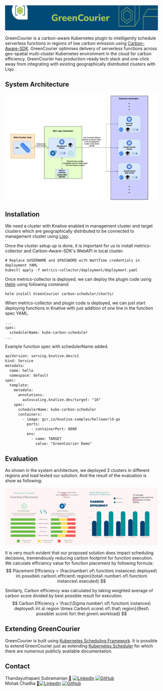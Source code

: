 ![GreenCourier](/Images/GreenCourier-Name.png "GreenCourier")  

GreenCourier is a carbon-aware Kubernetes plugin to intelligently schedule
serverless functions in regions of low carbon emission using [Carbon-Aware-SDK](https://github.com/Green-Software-Foundation/carbon-aware-sdk).
GreenCourier optimises delivery of serverless functions across geo-spatial multi-cluster Kubernetes environment in the cloud for carbon efficiency.
GreenCourier has production-ready tech stack and one-click away from integrating
with existing geographically distributed clusters with Liqo.  
## System Architecture  

![System Architecture](/Images/system-architecture.jpg "GreenCourier Architecture")  

## Installation
We need a cluster with Knative enabled in management cluster and target clusters which are
geographically distributed to be connected to management cluster using [Liqo](https://github.com/liqotech/liqo).  

Once the cluster setup up is done, it is important for us to install metrics-collector and Carbon-Aware-SDK's WebAPI in local cluster.

```
# Replace $USERNAME and $PASSWORD with WattTime credentials in deployment YAML
kubectl apply -f metrics-collector/deployment/deployment.yaml
```
Once metrics-collector is deployed, we can deploy the plugin code using [Helm](https://helm.sh/) using following command:
```
helm install GreenCourier carbon-scheduler/charts/
```
When metrics-collector and plugin code is deployed, we can just start deploying functions in Knative
with just addition of one line in the function spec YAML.
```
...
spec:
  schedulerName: kube-carbon-scheduler
...
```
Example function spec with schedulerName added.
```
apiVersion: serving.knative.dev/v1
kind: Service
metadata:
  name: hello
  namespace: default
spec:
  template:
    metadata:
      annotations:
        autoscaling.knative.dev/target: "10"
    spec:
      schedulerName: kube-carbon-scheduler
      containers:
        - image: gcr.io/knative-samples/helloworld-go
          ports:
            - containerPort: 8080
          env:
            - name: TARGET
              value: "GreenCourier Demo"
```
## Evaluation
As shown in the system architecture, we deployed 3 clusters in different regions and load tested our solution.
And the result of the evaluation is show as following:  

![EvalResult](/Images/Evaluation-Result.jpg "Evaluation Result")

It is very much evident that our proposed solution does impact scheduling decisions, tremendously reducing carbon
footprint for function execution.  We calculate efficiency value for function placement by following formula:
$$
Placement Efficiency = \frac{number\ of\ function\ instances\ deployed\ in\ possible\ carbon\ efficient\ region}{total\ number\ of\ function\ instances\ executed}
$$

Similarly, Carbon efficiency was calculated by taking weighted average of carbon score divided by best possible
result for execution.
$$
Carbon Efficiency = \frac{\Sigma number\ of\ function\ instances\ deployed\ in\ a\ region \times Carbon\ score\ of\ that\ region}{Best\ possible\ score\ for\ the\ given\ workload}
$$

## Extending GreenCourier
GreenCourier is built using [Kubernetes Scheduling Framework](https://kubernetes.io/docs/concepts/scheduling-eviction/scheduling-framework/).
It is possible to extend GreenCourier just as extending [Kubernetes Scheduler](https://kubernetes.io/docs/concepts/scheduling-eviction/kube-scheduler/) for which there are numerous 
publicly available documentation.  
## Contact
Thandayuthapani Subramanian [:e-mail:](thandayuthapani.subramanian@tum.de) [![Linkedin](https://i.stack.imgur.com/gVE0j.png)](https://www.linkedin.com/in/thandayuthapani/) [![GitHub](https://i.stack.imgur.com/tskMh.png)](https://github.com/thandayuthapani)  
Mohak Chadha [:e-mail:](mohak.chadha@tum.de)[![Linkedin](https://i.stack.imgur.com/gVE0j.png)](https://www.linkedin.com/in/mohak-chadha-1490707b) [![GitHub](https://i.stack.imgur.com/tskMh.png)](https://github.com/kky-fury)